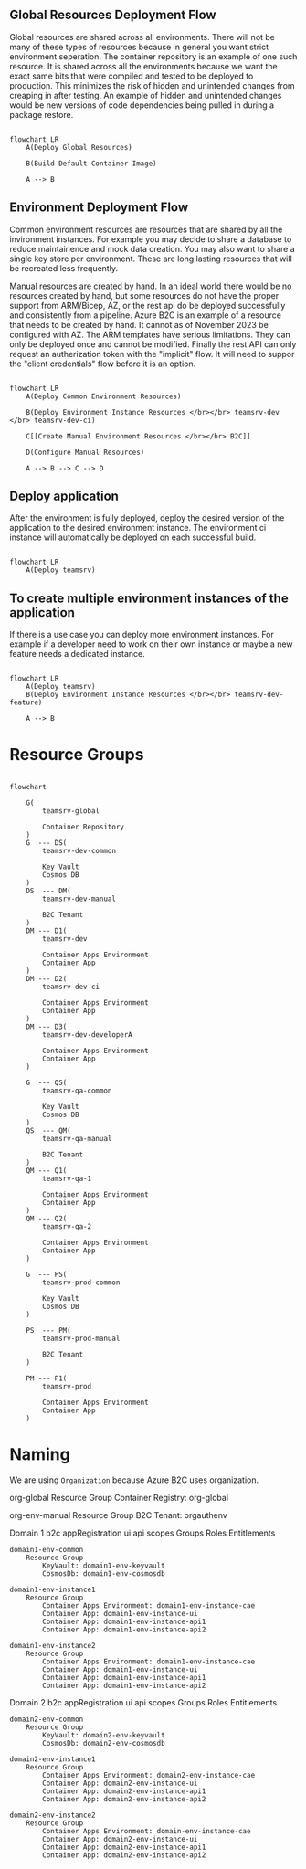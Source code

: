 ## Global Resources Deployment Flow

Global resources are shared across all environments.   There will not be many of these types of resources because in general you want strict environment seperation.   The container repository is an example of one such resource.  It is shared across all the environments because we want the exact same bits that were compiled and tested to be deployed to production.  This minimizes the risk of hidden and unintended changes from creaping in after testing.  An example of hidden and unintended changes would be new versions of code dependencies being pulled in during a package restore.

```mermaid

flowchart LR
    A(Deploy Global Resources)
    
    B(Build Default Container Image)

    A --> B
```

## Environment Deployment Flow

Common environment resources are resources that are shared by all the invironment instances.  For example you may decide to share a database to reduce maintainence and mock data creation.  You may also want to share a single key store per environment.  These are long lasting resources that will be recreated less frequently.

Manual resources are created by hand.  In an ideal world there would be no resources created by hand, but some resources do not have the proper support from ARM/Bicep, AZ, or the rest api do be deployed successfully and consistently from a pipeline.  Azure B2C is an example of a resource that needs to be created by hand.  It cannot as of November 2023 be configured with AZ.   The ARM templates have serious limitations.  They can only be deployed once and cannot be modified.  Finally the rest API can only request an autherization token with the "implicit" flow.  It will need to suppor the "client credentials" flow before it is an option.  

```mermaid

flowchart LR
    A(Deploy Common Environment Resources)

    B(Deploy Environment Instance Resources </br></br> teamsrv-dev </br> teamsrv-dev-ci)
    
    C[[Create Manual Environment Resources </br></br> B2C]]

    D(Configure Manual Resources)

    A --> B --> C --> D
```

## Deploy application

After the environment is fully deployed, deploy the desired version of the application to the desired environment instance.   The environment ci instance will automatically be deployed on each successful build.

```mermaid

flowchart LR
    A(Deploy teamsrv)

```

## To create multiple environment instances of the application

If there is a use case you can deploy more environment instances.  For example if a developer need to work on their own instance or maybe a new feature needs a dedicated instance.

```mermaid

flowchart LR
    A(Deploy teamsrv)
    B(Deploy Environment Instance Resources </br></br> teamsrv-dev-feature)

    A --> B
```


# Resource Groups
```mermaid

flowchart

    G(
        teamsrv-global

        Container Repository
    ) 
    G  --- DS(
        teamsrv-dev-common

        Key Vault
        Cosmos DB
    )
    DS  --- DM(
        teamsrv-dev-manual

        B2C Tenant
    )
    DM --- D1(
        teamsrv-dev

        Container Apps Environment
        Container App
    )
    DM --- D2(
        teamsrv-dev-ci

        Container Apps Environment
        Container App
    )
    DM --- D3(
        teamsrv-dev-developerA
    
        Container Apps Environment
        Container App
    )

    G  --- QS(
        teamsrv-qa-common

        Key Vault
        Cosmos DB
    )
    QS  --- QM(
        teamsrv-qa-manual

        B2C Tenant
    )
    QM --- Q1(
        teamsrv-qa-1

        Container Apps Environment
        Container App
    )
    QM --- Q2(
        teamsrv-qa-2

        Container Apps Environment
        Container App
    )

    G  --- PS(
        teamsrv-prod-common

        Key Vault
        Cosmos DB
    )

    PS  --- PM(
        teamsrv-prod-manual

        B2C Tenant
    )

    PM --- P1(
        teamsrv-prod

        Container Apps Environment
        Container App
    )

```

# Naming

We are using `Organization` because Azure B2C uses organization.

org-global
    Resource Group
        Container Registry: org-global

org-env-manual
    Resource Group
        B2C Tenant: orgauthenv 

Domain 1
    b2c appRegistration
        ui
        api
            scopes
                Groups
                Roles
                Entitlements

    domain1-env-common
        Resource Group
            KeyVault: domain1-env-keyvault
            CosmosDb: domain1-env-cosmosdb

    domain1-env-instance1
        Resource Group
            Container Apps Environment: domain1-env-instance-cae
            Container App: domain1-env-instance-ui
            Container App: domain1-env-instance-api1
            Container App: domain1-env-instance-api2

    domain1-env-instance2
        Resource Group
            Container Apps Environment: domain1-env-instance-cae
            Container App: domain1-env-instance-ui
            Container App: domain1-env-instance-api1
            Container App: domain1-env-instance-api2

Domain 2
    b2c appRegistration
        ui
        api
            scopes
                Groups
                Roles
                Entitlements

    domain2-env-common
        Resource Group
            KeyVault: domain2-env-keyvault
            CosmosDb: domain2-env-cosmosdb

    domain2-env-instance1
        Resource Group
            Container Apps Environment: domain2-env-instance-cae
            Container App: domain2-env-instance-ui
            Container App: domain2-env-instance-api1
            Container App: domain2-env-instance-api2

    domain2-env-instance2
        Resource Group
            Container Apps Environment: domain-env-instance-cae
            Container App: domain2-env-instance-ui
            Container App: domain2-env-instance-api1
            Container App: domain2-env-instance-api2
